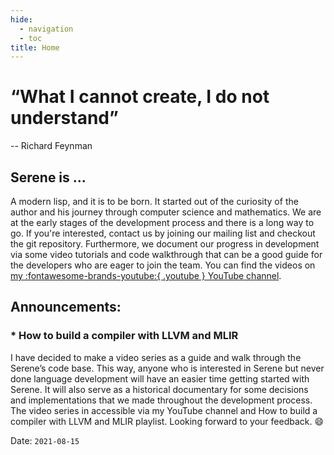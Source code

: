 ```yaml
---
hide:
  - navigation
  - toc
title: Home
---
```


# “What I cannot create, I do not understand”
-- Richard Feynman

## Serene is ...
A modern lisp, and it is to be born. It started out of the curiosity of the author and his journey
through computer science and mathematics. We are at the early stages of the development process
and there is a long way to go. If you're interested, contact us by joining our mailing list and
checkout the git repository. Furthermore, we document our progress in development via some video
tutorials and code walkthrough that can be a good guide for the developers who are eager to join
the team. You can find the videos on [my :fontawesome-brands-youtube:{ .youtube } YouTube channel](https://www.youtube.com/c/lxsameer).


## Announcements:

### * How to build a compiler with LLVM and MLIR
I have decided to make a video series as a guide and walk through the Serene’s code base. This
way, anyone who is interested in Serene but never done language development will have an easier
time getting started with Serene. It will also serve as a historical documentary for some
decisions and implementations that we made throughout the development process. The video series
in accessible via my YouTube channel and How to build a compiler with LLVM and MLIR playlist.
Looking forward to your feedback. :smile:

Date: `2021-08-15`
